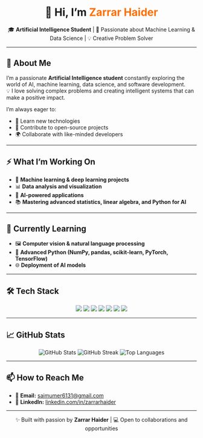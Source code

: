 <h1 align="center">👋 Hi, I’m <span style="color:#FF6F00">Zarrar Haider</span></h1>

<p align="center">
🎓 <b>Artificial Intelligence Student</b> | 🚀 Passionate about Machine Learning & Data Science | 💡 Creative Problem Solver  
</p>

---

## 🌟 About Me

I’m a passionate **Artificial Intelligence student** constantly exploring the world of AI, machine learning, data science, and software development.  
💡 I love solving complex problems and creating intelligent systems that can make a positive impact.  

I’m always eager to:
- 🚀 Learn new technologies  
- 🤝 Contribute to open-source projects  
- 🌍 Collaborate with like-minded developers  

---

## ⚡ What I’m Working On

- 🤖 **Machine learning & deep learning projects**  
- 📊 **Data analysis and visualization**  
- 🧠 **AI-powered applications**  
- 📚 **Mastering advanced statistics, linear algebra, and Python for AI**  

---

## 🌱 Currently Learning

- 🖼️ **Computer vision & natural language processing**  
- 🐍 **Advanced Python (NumPy, pandas, scikit-learn, PyTorch, TensorFlow)**  
- 🌐 **Deployment of AI models**  

---

## 🛠 Tech Stack

<p align="center">
  <img src="https://img.shields.io/badge/-Python-3776AB?logo=python&logoColor=white" />
  <img src="https://img.shields.io/badge/-C++-00599C?logo=c%2B%2B&logoColor=white" />
  <img src="https://img.shields.io/badge/-MySQL-4479A1?logo=mysql&logoColor=white" />
  <img src="https://img.shields.io/badge/-TensorFlow-FF6F00?logo=tensorflow&logoColor=white" />
  <img src="https://img.shields.io/badge/-PyTorch-EE4C2C?logo=pytorch&logoColor=white" />
  <img src="https://img.shields.io/badge/-Pandas-150458?logo=pandas&logoColor=white" />
  <img src="https://img.shields.io/badge/-NumPy-013243?logo=numpy&logoColor=white" />
</p>

---

## 📈 GitHub Stats

<p align="center">
  <img src="https://github-readme-stats.vercel.app/api?username=zarrarhaider&show_icons=true&theme=radical" alt="GitHub Stats" />
  <img src="https://github-readme-streak-stats.herokuapp.com/?user=zarrarhaider&theme=radical" alt="GitHub Streak" />
  <img src="https://github-readme-stats.vercel.app/api/top-langs/?username=zarrarhaider&layout=compact&theme=radical" alt="Top Languages" />
</p>

---

## 📫 How to Reach Me

- 📧 **Email:** [saimumer6131@gmail.com](mailto:saimumer6131@gmail.com)  
- 💼 **LinkedIn:** [linkedin.com/in/zarrarhaider](http://www.linkedin.com/in/zarrarhaider)

---

<p align="center">
✨ Built with passion by <b>Zarrar Haider</b> | 💻 Open to collaborations and opportunities
</p>
